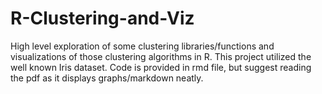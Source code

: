 # R-Clustering-and-Viz
High level exploration of some clustering libraries/functions and visualizations of those clustering algorithms in R. This project utilized the well known Iris dataset. Code is provided in rmd file, but suggest reading the pdf as it displays graphs/markdown neatly.

